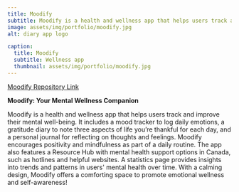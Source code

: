 ```yaml
---
title: Moodify
subtitle: Moodify is a health and wellness app that helps users track and improve their mental well-being.
image: assets/img/portfolio/moodify.jpg
alt: diary app logo

caption:
  title: Moodify
  subtitle: Wellness app
  thumbnail: assets/img/portfolio/moodify.jpg
---
```

[Moodify Repository Link](https://github.com/LauraaMolinaa/Moodify)

**Moodify: Your Mental Wellness Companion**

Moodify is a health and wellness app that helps users track and improve their mental well-being. It includes a mood tracker to log daily emotions, a gratitude diary to note three aspects of life you’re thankful for each day, and a personal journal for reflecting on thoughts and feelings. Moodify encourages positivity and mindfulness as part of a daily routine. The app also features a Resource Hub with mental health support options in Canada, such as hotlines and helpful websites. A statistics page provides insights into trends and patterns in users' mental health over time. With a calming design, Moodify offers a comforting space to promote emotional wellness and self-awareness!